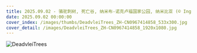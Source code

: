 ```yaml
---
title: 2025.09.02 - 骆驼刺树, 死亡谷, 纳米布-诺克卢福国家公园, 纳米比亚 (© Inge Johnsson/Alamy Stock Photo)
date: 2025.09.02 00:00:00
cover_index: /images/thumbs/DeadvleiTrees_ZH-CN0967414858_533x300.jpg
cover_detail: /images/DeadvleiTrees_ZH-CN0967414858_1920x1080.jpg
---
```


![DeadvleiTrees](/images/DeadvleiTrees_ZH-CN0967414858_1920x1080.jpg)
